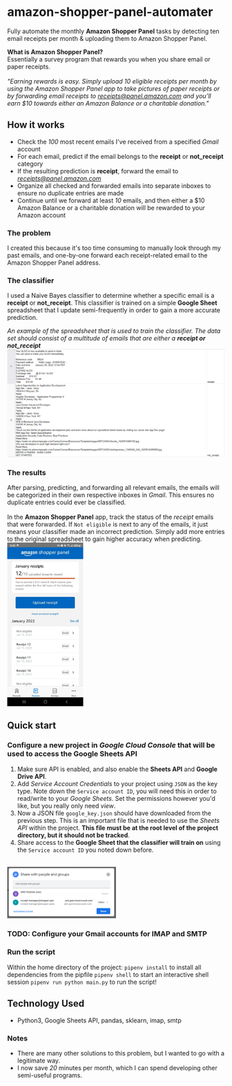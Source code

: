 # amazon-shopper-panel-automater
Fully automate the monthly **Amazon Shopper Panel** tasks by detecting ten email receipts per month &amp; uploading them to Amazon Shopper Panel.

**What is Amazon Shopper Panel?**<br>
Essentially a survey program that rewards you when you share email or paper receipts. 
<br>
<br>
*"Earning rewards is easy. Simply upload 10 eligible receipts per month by using the Amazon Shopper Panel app to take pictures of paper receipts or by forwarding email receipts to receipts@panel.amazon.com and you’ll earn $10 towards either an Amazon Balance or a charitable donation."*

## How it works
- Check the *100* most recent emails I've received from a specified *Gmail* account
- For each email, predict if the email belongs to the **receipt** or **not_receipt** category
- If the resulting prediction is **receipt**, forward the email to *receipts@panel.amazon.com*
- Organize all checked and forwarded emails into separate inboxes to ensure no duplicate entries are made
- Continue until we forward at least *10* emails, and then either a $10 Amazon Balance or a charitable donation will be rewarded to your Amazon account

### **The problem**
I created this because it's too time consuming to manually look through my past emails, and one-by-one forward each receipt-related email to the Amazon Shopper Panel address.
<br>

### **The classifier**
I used a Naive Bayes classifier to determine whether a specific email is a **receipt** or **not_receipt**. This classifier is trained on a simple **Google Sheet** spreadsheet that I update semi-frequently in order to gain a more accurate prediction.

*An example of the spreadsheet that is used to train the classifier. The data set should consist of a multitude of emails that are either a **receipt or not_receipt***
<br>
<img src="https://github.com/sethpoly/amazon-shopper-panel-automater/raw/main/demo/images/spreadsheet.png">
<br>

### **The results**
After parsing, predicting, and forwarding all relevant emails, the emails will be categorized in their own respective inboxes in *Gmail*. This ensures no duplicate entries could ever be classified.
<br>
<br>
In the **Amazon Shopper Panel** app, track the status of the *receipt* emails that were forwarded. If `Not eligible` is next to any of the emails, it just means your classifier made an incorrect prediction. Simply add more entries to the original spreadsheet to gain higher accuracy when predicting.
<br>
<img src="https://github.com/sethpoly/amazon-shopper-panel-automater/raw/main/demo/images/panel.jpg" width=35% height=35%>
<br>

## Quick start
### Configure a new project in *Google Cloud Console* that will be used to access the Google Sheets API
1. Make sure API is enabled, and also enable the **Sheets API** and **Google Drive API**.
2. Add *Service Account Credentials* to your project using `JSON` as the key type. Note down the `Service account ID`, you will need this in order to read/write to your *Google Sheets*. Set the permissions however you'd like, but you really only need *view*.
3. Now a JSON file `google_key.json` should have downloaded from the previous step. This is an important file that is needed to use the *Sheets API* within the project. **This file must be at the root level of the project directory, but it should not be tracked**.
4. Share access to the **Google Sheet that the classifier will train on** using the `Service account ID` you noted down before.
<br>
<img src="https://github.com/sethpoly/amazon-shopper-panel-automater/raw/main/demo/images/sheet_access.png" width=50% height=50%>
<br>

### TODO: Configure your Gmail accounts for IMAP and SMTP

### Run the script
Within the home directory of the project:
`pipenv install` to install all dependencies from the pipfile
`pipenv shell` to start an interactive shell session
`pipenv run python main.py` to run the script!

## Technology Used
- Python3, Google Sheets API, pandas, sklearn, imap, smtp

### Notes
- There are many other solutions to this problem, but I wanted to go with a legitimate way.
- I now save *20* minutes per month, which I can spend developing other semi-useful programs.

